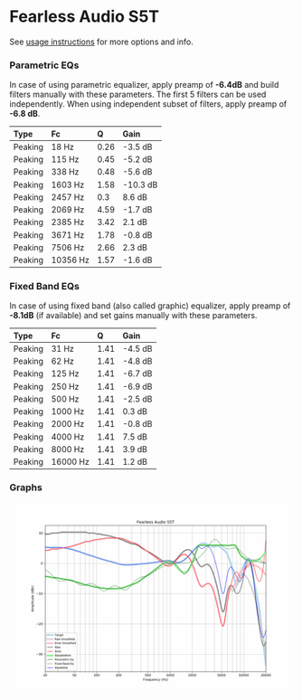 # Fearless Audio S5T
See [usage instructions](https://github.com/jaakkopasanen/AutoEq#usage) for more options and info.

### Parametric EQs
In case of using parametric equalizer, apply preamp of **-6.4dB** and build filters manually
with these parameters. The first 5 filters can be used independently.
When using independent subset of filters, apply preamp of **-6.8 dB**.

| Type    | Fc       |    Q | Gain     |
|:--------|:---------|:-----|:---------|
| Peaking | 18 Hz    | 0.26 | -3.5 dB  |
| Peaking | 115 Hz   | 0.45 | -5.2 dB  |
| Peaking | 338 Hz   | 0.48 | -5.6 dB  |
| Peaking | 1603 Hz  | 1.58 | -10.3 dB |
| Peaking | 2457 Hz  | 0.3  | 8.6 dB   |
| Peaking | 2069 Hz  | 4.59 | -1.7 dB  |
| Peaking | 2385 Hz  | 3.42 | 2.1 dB   |
| Peaking | 3671 Hz  | 1.78 | -0.8 dB  |
| Peaking | 7506 Hz  | 2.66 | 2.3 dB   |
| Peaking | 10356 Hz | 1.57 | -1.6 dB  |

### Fixed Band EQs
In case of using fixed band (also called graphic) equalizer, apply preamp of **-8.1dB**
(if available) and set gains manually with these parameters.

| Type    | Fc       |    Q | Gain    |
|:--------|:---------|:-----|:--------|
| Peaking | 31 Hz    | 1.41 | -4.5 dB |
| Peaking | 62 Hz    | 1.41 | -4.8 dB |
| Peaking | 125 Hz   | 1.41 | -6.7 dB |
| Peaking | 250 Hz   | 1.41 | -6.9 dB |
| Peaking | 500 Hz   | 1.41 | -2.5 dB |
| Peaking | 1000 Hz  | 1.41 | 0.3 dB  |
| Peaking | 2000 Hz  | 1.41 | -0.8 dB |
| Peaking | 4000 Hz  | 1.41 | 7.5 dB  |
| Peaking | 8000 Hz  | 1.41 | 3.9 dB  |
| Peaking | 16000 Hz | 1.41 | 1.2 dB  |

### Graphs
![](./Fearless%20Audio%20S5T.png)